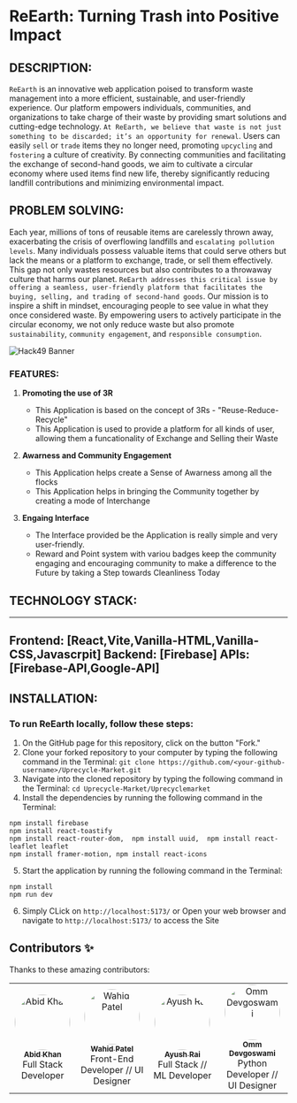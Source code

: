 # ReEarth: Turning Trash into Positive Impact

## DESCRIPTION:
`ReEarth` is an innovative web application poised to transform waste management into a more efficient, sustainable, and user-friendly experience. Our platform empowers individuals, communities, and organizations to take charge of their waste by providing smart solutions and cutting-edge technology. `At ReEarth, we believe that waste is not just something to be discarded; it’s an opportunity for renewal`. Users can easily `sell` or `trade` items they no longer need, promoting `upcycling` and `fostering` a culture of creativity. By connecting communities and facilitating the exchange of second-hand goods, we aim to cultivate a circular economy where used items find new life, thereby significantly reducing landfill contributions and minimizing environmental impact.

## PROBLEM SOLVING:
Each year, millions of tons of reusable items are carelessly thrown away, exacerbating the crisis of overflowing landfills and `escalating pollution levels`. Many individuals possess valuable items that could serve others but lack the means or a platform to exchange, trade, or sell them effectively. This gap not only wastes resources but also contributes to a throwaway culture that harms our planet. `ReEarth addresses this critical issue by offering a seamless, user-friendly platform that facilitates the buying, selling, and trading of second-hand goods`. Our mission is to inspire a shift in mindset, encouraging people to see value in what they once considered waste. By empowering users to actively participate in the circular economy, we not only reduce waste but also promote `sustainability`, `community engagement`, and `responsible consumption`. 

![Hack49 Banner](https://www.hack49.com/images/og-image.png)

### FEATURES:

1. **Promoting the use of 3R**
    - This Application is based on the concept of 3Rs - "Reuse-Reduce-Recycle"
    - This Application is used to provide a platform for all kinds of user, allowing them a funcationality of Exchange and Selling their Waste

2. **Awarness and Community Engagement**
    - This Application helps create a Sense of Awarness among all the flocks
    - This Application helps in bringing the Community together by creating a mode of Interchange

3. **Engaing Interface**
    - The Interface provided be the Application is really simple and very user-friendly.
    - Reward and Point system with variou badges keep the community engaging and encouraging community to make a difference to the Future by taking a Step towards Cleanliness Today
  
## TECHNOLOGY STACK:

---
Frontend: [React,Vite,Vanilla-HTML,Vanilla-CSS,Javascrpit]
Backend: [Firebase]
APIs: [Firebase-API,Google-API]
---

## INSTALLATION:
### To run ReEarth locally, follow these steps:
1. On the GitHub page for this repository, click on the button "Fork."
2. Clone your forked repository to your computer by typing the following command in the Terminal: 
``` git clone https://github.com/<your-github-username>/Uprecycle-Market.git ```
3. Navigate into the cloned repository by typing the following command in the Terminal:
``` cd Uprecycle-Market/Uprecyclemarket ```
4. Install the dependencies by running the following command in the Terminal:
```
npm install firebase
npm install react-toastify
npm install react-router-dom,  npm install uuid,  npm install react-leaflet leaflet
npm install framer-motion, npm install react-icons
```
5. Start the application by running the following command in the Terminal:
```
npm install 
npm run dev
```
6. Simply CLick on `http://localhost:5173/` or Open your web browser and navigate to `http://localhost:5173/` to access the Site

## Contributors ✨

Thanks to these amazing contributors:

<table>
  <tr>
    <td align="center">
      <a href="https://github.com/LarytheLord">
        <img src="https://avatars.githubusercontent.com/u/169234180?v=4" width="100px;" style="border-radius:50%;" alt="Abid Khan"/><br />
        <sub><b>Abid Khan</b></sub>
      </a><br />
      Full Stack Developer
    </td>
    <td align="center">
      <a href="https://github.com/Patwa974">
        <img src="https://avatars.githubusercontent.com/u/155906440?v=4" width="100px;" style="border-radius:50%;" alt="Wahid Patel"/><br />
        <sub><b>Wahid Patel</b></sub>
      </a><br />
      Front-End Developer // UI Designer
    </td>
    <td align="center">
      <a href="https://github.com/ayushrai1235">
        <img src="https://avatars.githubusercontent.com/u/174934261?v=4" width="100px;" style="border-radius:50%;" alt="Ayush Rai"/><br />
        <sub><b>Ayush Rai</b></sub>
      </a><br />
      Full Stack // ML Developer
    </td>
    <td align="center">
      <a href="https://github.com/OmmDevgoswami">
        <img src="https://avatars.githubusercontent.com/OmmDevgoswami?s=100" width="100px;" style="border-radius:50%;" alt="Omm Devgoswami"/><br />
        <sub><b>Omm Devgoswami</b></sub>
      </a><br />
      Python Developer // UI Designer
    </td>
  </tr>

</table>
